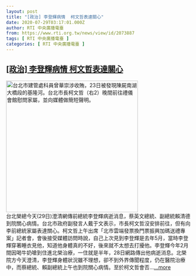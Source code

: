 ```yaml
---
layout: post
title: "[政治] 李登輝病情  柯文哲表達關心"
date: 2020-07-29T03:17:01.000Z
author: RTI 中央廣播電臺
from: https://www.rti.org.tw/news/view/id/2073887
tags: [ RTI 中央廣播電臺 ]
categories: [ RTI 中央廣播電臺 ]
---
```

<!--1595992621000-->
[[政治] 李登輝病情  柯文哲表達關心](https://www.rti.org.tw/news/view/id/2073887)
------

<div>
<img src="https://static.rti.org.tw/assets/thumbnails/2020/07/23/20200723000194M.jpg" width="360" alt="台北市建管處科員曾華崇涉收賄，23日被發現陳屍南湖大橋段的基隆河。台北市長柯文哲（右2）晚間前往禮儀會館慰問家屬，並向媒體做簡短聲明。" title="台北市建管處科員曾華崇涉收賄，23日被發現陳屍南湖大橋段的基隆河。台北市長柯文哲（右2）晚間前往禮儀會館慰問家屬，並向媒體做簡短聲明。"><br>台北榮總今天(29日)澄清網傳前總統李登輝病逝消息，蔡英文總統、副總統賴清德到院關心病情。台北市政府副發言人戴于文表示，市長柯文哲沒安排前往，但有向李前總統家屬表達關心。柯文哲上午出席「北市雲端發票換門票振興加碼送禮專案」記者會，會後接受媒體訪問時說，自己上次見到李登輝是去年5月，當時李登輝穿著睡衣見他，知道他身體真的不好，後來就不太想去打擾他。李登輝今年2月間因喝牛奶嗆到住進北榮治療，一住就是半年，28日網路傳出他病逝消息。北榮院方今天澄清，李登輝身體狀況雖不理想，卻不到外界傳聞程度，仍在醫院治療中，而蔡總統、賴副總統上午也到院關心病情。至於柯文哲會否...<a target="_blank" href="https://www.rti.org.tw/news/view/id/2073887">...more</a>
</div>
